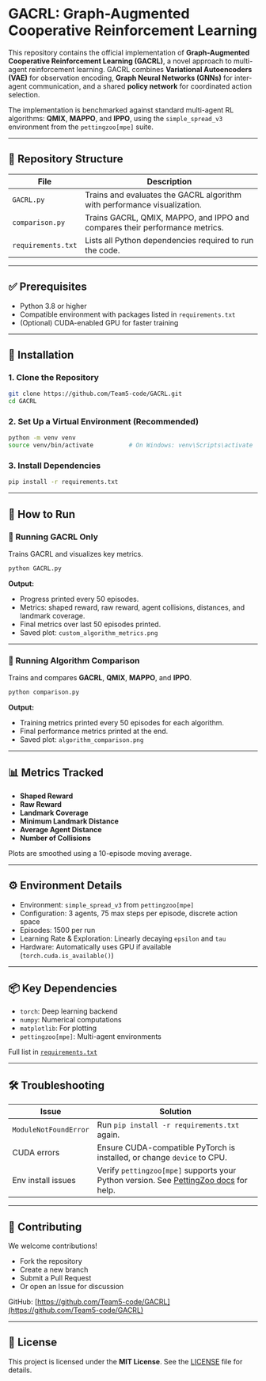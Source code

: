 
# GACRL: Graph-Augmented Cooperative Reinforcement Learning

This repository contains the official implementation of **Graph-Augmented Cooperative Reinforcement Learning (GACRL)**, a novel approach to multi-agent reinforcement learning. GACRL combines **Variational Autoencoders (VAE)** for observation encoding, **Graph Neural Networks (GNNs)** for inter-agent communication, and a shared **policy network** for coordinated action selection.

The implementation is benchmarked against standard multi-agent RL algorithms: **QMIX**, **MAPPO**, and **IPPO**, using the `simple_spread_v3` environment from the `pettingzoo[mpe]` suite.

---

## 📁 Repository Structure

| File | Description |
|------|-------------|
| `GACRL.py` | Trains and evaluates the GACRL algorithm with performance visualization. |
| `comparison.py` | Trains GACRL, QMIX, MAPPO, and IPPO and compares their performance metrics. |
| `requirements.txt` | Lists all Python dependencies required to run the code. |

---

## ✅ Prerequisites

- Python 3.8 or higher  
- Compatible environment with packages listed in `requirements.txt`  
- (Optional) CUDA-enabled GPU for faster training

---

## 🔧 Installation

### 1. Clone the Repository

```bash
git clone https://github.com/Team5-code/GACRL.git
cd GACRL
````

### 2. Set Up a Virtual Environment (Recommended)

```bash
python -m venv venv
source venv/bin/activate          # On Windows: venv\Scripts\activate
```

### 3. Install Dependencies

```bash
pip install -r requirements.txt
```

---

## 🚀 How to Run

### 🔹 Running GACRL Only

Trains GACRL and visualizes key metrics.

```bash
python GACRL.py
```

**Output:**

* Progress printed every 50 episodes.
* Metrics: shaped reward, raw reward, agent collisions, distances, and landmark coverage.
* Final metrics over last 50 episodes printed.
* Saved plot: `custom_algorithm_metrics.png`

---

### 🔹 Running Algorithm Comparison

Trains and compares **GACRL**, **QMIX**, **MAPPO**, and **IPPO**.

```bash
python comparison.py
```

**Output:**

* Training metrics printed every 50 episodes for each algorithm.
* Final performance metrics printed at the end.
* Saved plot: `algorithm_comparison.png`

---

## 📊 Metrics Tracked

* **Shaped Reward**
* **Raw Reward**
* **Landmark Coverage**
* **Minimum Landmark Distance**
* **Average Agent Distance**
* **Number of Collisions**

Plots are smoothed using a 10-episode moving average.

---

## ⚙️ Environment Details

* Environment: `simple_spread_v3` from `pettingzoo[mpe]`
* Configuration: 3 agents, 75 max steps per episode, discrete action space
* Episodes: 1500 per run
* Learning Rate & Exploration: Linearly decaying `epsilon` and `tau`
* Hardware: Automatically uses GPU if available (`torch.cuda.is_available()`)

---

## 📦 Key Dependencies

* `torch`: Deep learning backend
* `numpy`: Numerical computations
* `matplotlib`: For plotting
* `pettingzoo[mpe]`: Multi-agent environments

Full list in [`requirements.txt`](./requirements.txt)

---

## 🛠 Troubleshooting

| Issue                 | Solution                                                                                                           |
| --------------------- | ------------------------------------------------------------------------------------------------------------------ |
| `ModuleNotFoundError` | Run `pip install -r requirements.txt` again.                                                                       |
| CUDA errors           | Ensure CUDA-compatible PyTorch is installed, or change `device` to CPU.                                            |
| Env install issues    | Verify `pettingzoo[mpe]` supports your Python version. See [PettingZoo docs](https://www.pettingzoo.ml/) for help. |

---

## 🤝 Contributing

We welcome contributions!

* Fork the repository
* Create a new branch
* Submit a Pull Request
* Or open an Issue for discussion

GitHub: [https://github.com/Team5-code/GACRL](https://github.com/Team5-code/GACRL)

---

## 📄 License

This project is licensed under the **MIT License**.
See the [LICENSE](./LICENSE) file for details.
